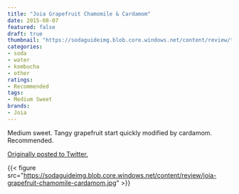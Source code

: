 ```yaml
---
title: "Joia Grapefruit Chamomile & Cardamom"
date: 2015-08-07
featured: false
draft: true
thumbnail: "https://sodaguideimg.blob.core.windows.net/content/review/thumbs/joia-grapefruit-chamomile-cardamom.jpg"
categories:
- soda
- water
- kombucha
- other
ratings:
- Recommended
tags:
- Medium Sweet
brands:
- Joia
---
```


Medium sweet. Tangy grapefruit start quickly modified by cardamom. Recommended. 

[Originally posted to Twitter.](https://twitter.com/Cavorter/status/629706997374455808)

{{< figure src="https://sodaguideimg.blob.core.windows.net/content/review/joia-grapefruit-chamomile-cardamom.jpg" >}}

